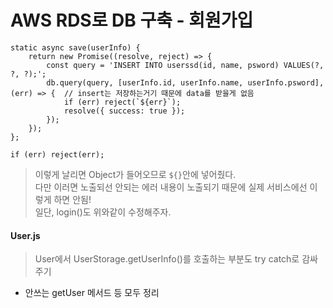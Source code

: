 AWS RDS로 DB 구축 - 회원가입
=======================

```
static async save(userInfo) {
    return new Promise((resolve, reject) => {
        const query = 'INSERT INTO userssd(id, name, psword) VALUES(?, ?, ?);';
        db.query(query, [userInfo.id, userInfo.name, userInfo.psword], (err) => {  // insert는 저장하는거기 때문에 data를 받을게 없음
            if (err) reject(`${err}`);
            resolve({ success: true });
        });
    });
};
```
```
if (err) reject(err);
```
> 이렇게 날리면 Object가 들어오므로 `${}`안에 넣어줬다.   
> 다만 이러면 노출되선 안되는 에러 내용이 노출되기 때문에 실제 서비스에선 이렇게 하면 안됨!   
> 일단, login()도 위와같이 수정해주자.   

#### User.js
> User에서 UserStorage.getUserInfo()를 호출하는 부분도 try catch로 감싸주기   

* 안쓰는 getUser 메서드 등 모두 정리
